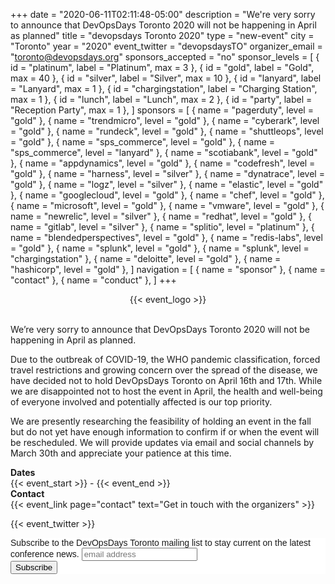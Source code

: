 +++
date = "2020-06-11T02:11:48-05:00"
description = "We're very sorry to announce that DevOpsDays Toronto 2020 will not be happening in April as planned"
title = "devopsdays Toronto 2020"
type = "new-event"
city = "Toronto"
year = "2020"
event_twitter = "devopsdaysTO"
organizer_email = "toronto@devopsdays.org"
sponsors_accepted = "no"
sponsor_levels = [
    { id = "platinum", label = "Platinum", max = 3 },
    { id = "gold", label = "Gold", max = 40 },
    { id = "silver", label = "Silver", max = 10 },
    { id = "lanyard", label = "Lanyard", max = 1 },
    { id = "chargingstation", label = "Charging Station", max = 1 },
    { id = "lunch", label = "Lunch", max = 2 },
    { id = "party", label = "Reception Party", max = 1 },
]
sponsors = [
    { name = "pagerduty", level = "gold" },
    { name = "trendmicro", level = "gold" },
    { name = "cyberark", level = "gold" },
    { name = "rundeck", level = "gold" },
    { name = "shuttleops", level = "gold" },
    { name = "sps_commerce", level = "gold" },
    { name = "sps_commerce", level = "lanyard" },
    { name = "scotiabank", level = "gold" },
    { name = "appdynamics", level = "gold" },
    { name = "codefresh", level = "gold" },
    { name = "harness", level = "silver" },
    { name = "dynatrace", level = "gold" },
    { name = "logz", level = "silver" },
    { name = "elastic", level = "gold" },
    { name = "googlecloud", level = "gold" },
    { name = "chef", level = "gold" },
    { name = "microsoft", level = "gold" },
    { name = "vmware", level = "gold" },
    { name = "newrelic", level = "silver" },
    { name = "redhat", level = "gold" },
    { name = "gitlab", level = "silver" },
    { name = "splitio", level = "platinum" },
    { name = "blendedperspectives", level = "gold" },
    { name = "redis-labs", level = "gold" },
    { name = "splunk", level = "gold" },
    { name = "splunk", level = "chargingstation" },
    { name = "deloitte", level = "gold" },
    { name = "hashicorp", level = "gold" },
]
navigation = [
    { name = "sponsor" },
    { name = "contact" },
    { name = "conduct" },
]
+++
<div style="text-align:center;">
  {{< event_logo >}}
</div>

</br>

We’re very sorry to announce that DevOpsDays Toronto 2020 will not be happening in April as planned.

Due to the outbreak of COVID-19, the WHO pandemic classification, forced travel restrictions and growing concern over the spread of the disease, we have decided not to hold DevOpsDays Toronto on April 16th and 17th. While we are disappointed not to host the event in April, the health and well-being of everyone involved and potentially affected is our top priority.

We are presently researching the feasibility of holding an event in the fall but do not yet have enough information to confirm if or when the event will be rescheduled. We will provide updates via email and social channels by March 30th and appreciate your patience at this time.

<div class = "row">
  <div class = "col-md-2">
    <strong>Dates</strong>
  </div>
  <div class = "col-md-8">
    {{< event_start >}} - {{< event_end >}}
  </div>
</div>

<!-- <div class = "row">
  <div class = "col-md-2">
    <strong>Location</strong>
  </div>
  <div class = "col-md-8">
    {{< event_location >}}
  </div>
</div> -->

<!-- <div class = "row">
  <div class = "col-md-2">
    <strong>Register</strong>
  </div>
  <div class = "col-md-8">
    {{< event_link page="registration" text="Register to attend the conference!" >}}
  </div>
</div> -->

<!-- <div class = "row">
  <div class = "col-md-2">
    <strong>Propose</strong>
  </div>
  <div class = "col-md-8">
    {{< event_link page="propose" text="Propose a talk!" >}}
  </div>
</div> -->

<!-- <div class = "row">
  <div class = "col-md-2">
    <strong>Program</strong>
  </div>
  <div class = "col-md-8">
    View the {{< event_link page="program" text="program." >}}
  </div>
</div> -->

<!-- <div class = "row">
  <div class = "col-md-2">
    <strong>Speakers</strong>
  </div>
  <div class = "col-md-8">
    Check out the {{< event_link page="speakers" text="speakers!" >}}
  </div>
</div> -->

<!-- <div class = "row">
  <div class = "col-md-2">
    <strong>Sponsors</strong>
  </div>
  <div class = "col-md-8">
    {{< event_link page="sponsor" text="Sponsor the conference!" >}}
  </div>
</div> -->

<div class = "row">
  <div class = "col-md-2">
    <strong>Contact</strong>
  </div>
  <div class = "col-md-8">
    {{< event_link page="contact" text="Get in touch with the organizers" >}}
  </div>
</div>

<!-- Uncomment if you added your city twitter name -->
{{< event_twitter >}}

<!-- Begin MailChimp Signup Form -->
<link href="//cdn-images.mailchimp.com/embedcode/slim-081711.css" rel="stylesheet" type="text/css">
<style type="text/css">
	#mc_embed_signup{background:#fff; clear:left; font:14px Helvetica,Arial,sans-serif; }
	/* Add your own MailChimp form style overrides in your site stylesheet or in this style block.
	   We recommend moving this block and the preceding CSS link to the HEAD of your HTML file. */
</style>
<div id="mc_embed_signup">
<form action="//devopsdays.us12.list-manage.com/subscribe/post?u=9af4b8dabb471b1a393e57f53&id=4859f773a9" method="post" id="mc-embedded-subscribe-form" name="mc-embedded-subscribe-form" class="validate" target="_blank" novalidate>
    <div id="mc_embed_signup_scroll">
	<label for="mce-EMAIL">Subscribe to the DevOpsDays Toronto mailing list to stay current on the latest conference news.</label>
	<input type="email" value="" name="EMAIL" class="email" id="mce-EMAIL" placeholder="email address" required>
    <!-- real people should not fill this in and expect good things - do not remove this or risk form bot signups-->
    <div style="position: absolute; left: -5000px;" aria-hidden="true"><input type="text" name="b_9af4b8dabb471b1a393e57f53_4859f773a9" tabindex="-1" value=""></div>
    <div class="clear"><input type="submit" value="Subscribe" name="subscribe" id="mc-embedded-subscribe" class="button"></div>
    </div>
</form>
</div>

<!--End mc_embed_signup-->

